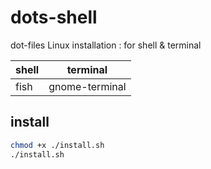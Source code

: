 # dots-shell

dot-files Linux installation : for shell & terminal

| shell | terminal       |
| ----- | -------------- |
| fish  | gnome-terminal |

## install

```bash
chmod +x ./install.sh 
./install.sh 
```
